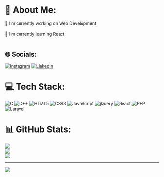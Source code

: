 
# 💫 About Me:
🔭 I’m currently working on Web Development<br><br>🌱 I’m currently learning React<br><br>


## 🌐 Socials:
[![Instagram](https://img.shields.io/badge/Instagram-%23E4405F.svg?logo=Instagram&logoColor=white)](https://instagram.com/caglllademir) [![LinkedIn](https://img.shields.io/badge/LinkedIn-%230077B5.svg?logo=linkedin&logoColor=white)](https://linkedin.com/in/caglladdemir) 

# 💻 Tech Stack:
![C](https://img.shields.io/badge/c-%2300599C.svg?style=flat&logo=c&logoColor=white) ![C++](https://img.shields.io/badge/c++-%2300599C.svg?style=flat&logo=c%2B%2B&logoColor=white) ![HTML5](https://img.shields.io/badge/html5-%23E34F26.svg?style=flat&logo=html5&logoColor=white) ![CSS3](https://img.shields.io/badge/css3-%231572B6.svg?style=flat&logo=css3&logoColor=white) ![JavaScript](https://img.shields.io/badge/javascript-%23323330.svg?style=flat&logo=javascript&logoColor=%23F7DF1E) ![jQuery](https://img.shields.io/badge/jquery-%230769AD.svg?style=flat&logo=jquery&logoColor=white) ![React](https://img.shields.io/badge/react-%2320232a.svg?style=flat&logo=react&logoColor=%2361DAFB) ![PHP](https://img.shields.io/badge/php-%23777BB4.svg?style=flat&logo=php&logoColor=white) ![Laravel](https://img.shields.io/badge/laravel-%23FF2D20.svg?style=flat&logo=laravel&logoColor=white)
# 📊 GitHub Stats:
![](https://github-readme-stats.vercel.app/api?username=caglademir&theme=merko&hide_border=true&include_all_commits=false&count_private=false)<br/>
![](https://github-readme-streak-stats.herokuapp.com/?user=caglademir&theme=merko&hide_border=true)<br/>
![](https://github-readme-stats.vercel.app/api/top-langs/?username=caglademir&theme=merko&hide_border=true&include_all_commits=false&count_private=false&layout=compact)


---
[![](https://visitcount.itsvg.in/api?id=caglademir&icon=2&color=3)](https://visitcount.itsvg.in)

